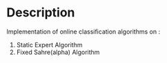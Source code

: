 # Description

Implementation of online classification algorithms on :
1. Static Expert Algorithm
2. Fixed Sahre(alpha) Algorithm
